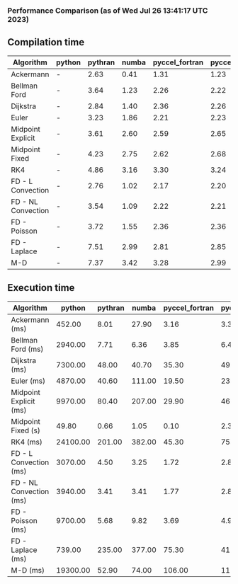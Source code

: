 ### Performance Comparison (as of Wed Jul 26 13:41:17 UTC 2023)
## Compilation time
Algorithm                 | python                    | pythran                   | numba                     | pyccel_fortran            | pyccel_c                 
------------------------- | ------------------------- | ------------------------- | ------------------------- | ------------------------- | -------------------------
Ackermann                 | -                         | 2.63                      | 0.41                      | 1.31                      | 1.23                     
Bellman Ford              | -                         | 3.64                      | 1.23                      | 2.26                      | 2.22                     
Dijkstra                  | -                         | 2.84                      | 1.40                      | 2.36                      | 2.26                     
Euler                     | -                         | 3.23                      | 1.86                      | 2.21                      | 2.23                     
Midpoint Explicit         | -                         | 3.61                      | 2.60                      | 2.59                      | 2.65                     
Midpoint Fixed            | -                         | 4.23                      | 2.75                      | 2.62                      | 2.68                     
RK4                       | -                         | 4.86                      | 3.16                      | 3.30                      | 3.24                     
FD - L Convection         | -                         | 2.76                      | 1.02                      | 2.17                      | 2.20                     
FD - NL Convection        | -                         | 3.54                      | 1.09                      | 2.22                      | 2.21                     
FD - Poisson              | -                         | 3.72                      | 1.55                      | 2.36                      | 2.36                     
FD - Laplace              | -                         | 7.51                      | 2.99                      | 2.81                      | 2.85                     
M-D                       | -                         | 7.37                      | 3.42                      | 3.28                      | 2.99                     

## Execution time
Algorithm                 | python                    | pythran                   | numba                     | pyccel_fortran            | pyccel_c                 
------------------------- | ------------------------- | ------------------------- | ------------------------- | ------------------------- | -------------------------
Ackermann (ms)            | 452.00                    | 8.01                      | 27.90                     | 3.16                      | 3.30                     
Bellman Ford (ms)         | 2940.00                   | 7.71                      | 6.36                      | 3.85                      | 6.48                     
Dijkstra (ms)             | 7300.00                   | 48.00                     | 40.70                     | 35.30                     | 49.70                    
Euler (ms)                | 4870.00                   | 40.60                     | 111.00                    | 19.50                     | 236.00                   
Midpoint Explicit (ms)    | 9970.00                   | 80.40                     | 207.00                    | 29.90                     | 468.00                   
Midpoint Fixed (s)        | 49.80                     | 0.66                      | 1.05                      | 0.10                      | 2.31                     
RK4 (ms)                  | 24100.00                  | 201.00                    | 382.00                    | 45.30                     | 754.00                   
FD - L Convection (ms)    | 3070.00                   | 4.50                      | 3.25                      | 1.72                      | 2.82                     
FD - NL Convection (ms)   | 3940.00                   | 3.41                      | 3.41                      | 1.77                      | 2.87                     
FD - Poisson (ms)         | 9700.00                   | 5.68                      | 9.82                      | 3.69                      | 4.90                     
FD - Laplace (ms)         | 739.00                    | 235.00                    | 377.00                    | 75.30                     | 415.00                   
M-D (ms)                  | 19300.00                  | 52.90                     | 74.00                     | 106.00                    | 110.00                   
